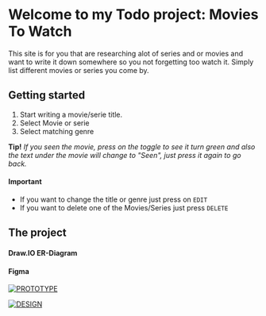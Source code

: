 

# Welcome to my Todo project: **Movies To Watch** #

This site is for you that are researching alot of series and or movies and want to write it down somewhere so you not forgetting too watch it. Simply list different movies or series you come by.

## Getting started ##
1. Start writing a movie/serie title.
2. Select Movie or serie
3. Select matching genre

**Tip!** *If you seen the movie, press on the toggle to see it turn green and also the text under the movie will change to "Seen", just press it again to go back.* 



#### Important ####
- If you want to change the title or genre just press on `EDIT`
- If you want to delete one of the Movies/Series  just press `DELETE`

## The project ##
#### Draw.IO ER-Diagram ####



#### Figma ####
 [![PROTOTYPE](https://gist.github.com/cxmeel/0dbc95191f239b631c3874f4ccf114e2/raw/figma_blue-compact.svg)](https://www.figma.com/proto/sUkx6qQcZKm3SRwoWq8tUV/U03---TODO-LIST?node-id=0-1&t=cXyTPyP4E3QLD335-1)
 
 [![DESIGN](https://gist.github.com/cxmeel/0dbc95191f239b631c3874f4ccf114e2/raw/figma_green-compact.svg)](https://www.figma.com/design/sUkx6qQcZKm3SRwoWq8tUV/U03---TODO-LIST?node-id=0-1&t=cXyTPyP4E3QLD335-1)

